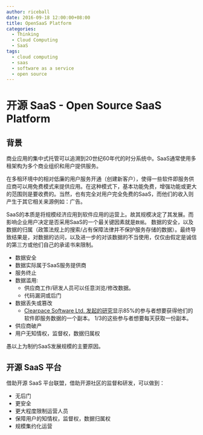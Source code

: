 ```yaml
---
author: riceball
date: 2016-09-18 12:00:00+08:00
title: OpenSaaS Platform
categories:
  - Thinking
  - Cloud Computing
  - SaaS
tags:
  - cloud computing
  - saas
  - software as a service
  - open source
---
```


# 开源 SaaS - Open Source SaaS Platform

## 背景

商业应用的集中式托管可以追溯到20世纪60年代的时分系统中。SaaS通常使用多租架构为多个商业组织和用户提供服务。

在多租环境中的相对低廉的用户服务开通（创建新客户），使得一些软件即服务供应商可以用免费模式来提供应用。在这种模式下，基本功能免费，增强功能或更大的范围则是要收费的。当然，也有完全对用户完全免费的SaaS，而他们的收入则产生于其它相关来源例如：广告。

SaaS的本质是将规模经济应用到软件应用的运营上。故其规模决定了其发展。而影响企业用户决定是否采用SaaS的一个最关键因素就是`数据`。
数据的安全，以及数据的归属（政策法规上的搜索/占有保障法律并不保护服务存储的数据）。最终导致结果是，对数据的访问，以及进一步的对该数据的不当使用，仅仅由假定是诚信的第三方或他们自己的承诺书来限制。

* 数据安全
* 数据实际属于SaaS服务提供商
* 服务终止
* 数据滥用:
  * 供应商工作/研发人员可以任意浏览/修改数据。
  * 代码漏洞或后门
* 数据丢失或篡改
  * [Clearpace Software Ltd. 发起的研究][1]显示85%的参与者想要获得他们的软件即服务数据的一个副本。
    1/3的这些参与者想要每天获取一份副本。
* 供应商破产
* 用户无知情权，监督权，数据归属权

愚以上为制约SaaS发展规模的主要原因。

## 开源 SaaS 平台

借助开源 SaaS 平台联盟，借助开源社区的监督和研发，可以做到：

* 无后门
* 更安全
* 更大程度限制运营人员
* 保障用户的知情权，监督权，数据归属权
* 规模集约化运营

[1]: http://www.rainstor.com/assets/downloads/SaaS_Data_Escrow_International_Report.pdf
